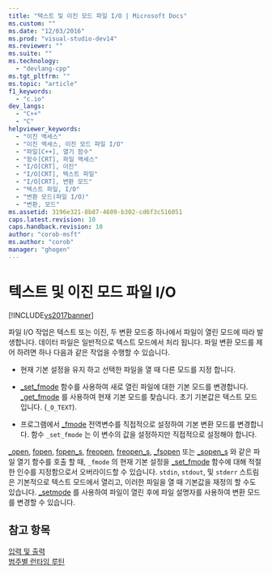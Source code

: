```yaml
---
title: "텍스트 및 이진 모드 파일 I/O | Microsoft Docs"
ms.custom: ""
ms.date: "12/03/2016"
ms.prod: "visual-studio-dev14"
ms.reviewer: ""
ms.suite: ""
ms.technology: 
  - "devlang-cpp"
ms.tgt_pltfrm: ""
ms.topic: "article"
f1_keywords: 
  - "c.io"
dev_langs: 
  - "C++"
  - "C"
helpviewer_keywords: 
  - "이진 액세스"
  - "이진 액세스, 이진 모드 파일 I/O"
  - "파일[C++], 열기 함수"
  - "함수[CRT], 파일 액세스"
  - "I/O[CRT], 이진"
  - "I/O[CRT], 텍스트 파일"
  - "I/O[CRT], 변환 모드"
  - "텍스트 파일, I/O"
  - "변환 모드(파일 I/O)"
  - "변환, 모드"
ms.assetid: 3196e321-8b87-4609-b302-cd6f3c516051
caps.latest.revision: 10
caps.handback.revision: 10
author: "corob-msft"
ms.author: "corob"
manager: "ghogen"
---
```

# 텍스트 및 이진 모드 파일 I/O
[!INCLUDE[vs2017banner](../assembler/inline/includes/vs2017banner.md)]

파일 I\/O 작업은 텍스트 또는 이진, 두 변환 모드중 하나에서 파일이 열린 모드에 따라 발생합니다.  데이터 파일은 일반적으로 텍스트 모드에서 처리 됩니다.  파일 변환 모드를 제어 하려면 하나 다음과 같은 작업을 수행할 수 있습니다.  
  
-   현재 기본 설정을 유지 하고 선택한 파일을 열 때 다른 모드를 지정 합니다.  
  
-   [\_set\_fmode](../c-runtime-library/reference/set-fmode.md) 함수를 사용하여 새로 열린 파일에 대한 기본 모드를 변경합니다.  [\_get\_fmode](../c-runtime-library/reference/get-fmode.md) 를 사용하여 현재 기본 모드를 찾습니다.  초기 기본값은 텍스트 모드입니다. \(`_O_TEXT`\).  
  
-   프로그램에서 [\_fmode](../c-runtime-library/fmode.md) 전역변수를 직접적으로 설정하여 기본 변환 모드를 변경합니다.  함수 `_set_fmode` 는 이 변수의 값을 설정하지만 직접적으로 설정해야 합니다.  
  
 [\_open](../c-runtime-library/reference/open-wopen.md), [fopen](../c-runtime-library/reference/fopen-wfopen.md), [fopen\_s](../c-runtime-library/reference/fopen-s-wfopen-s.md), [freopen](../c-runtime-library/reference/freopen-wfreopen.md), [freopen\_s](../c-runtime-library/reference/freopen-s-wfreopen-s.md), [\_fsopen](../c-runtime-library/reference/fsopen-wfsopen.md) 또는 [\_sopen\_s](../c-runtime-library/reference/sopen-s-wsopen-s.md) 와 같은 파일 열기 함수를 호출 할 때, `_fmode` 의 현재 기본 설정을 [\_set\_fmode](../c-runtime-library/reference/set-fmode.md) 함수에 대해 적절한 인수를 지정함으로서 오버라이드할 수 있습니다.  `stdin`, `stdout`, 및 `stderr` 스트림은 기본적으로 텍스트 모드에서 열리고, 이러한 파일을 열 때 기본값을 재정의 할 수도 있습니다.  [\_setmode](../c-runtime-library/reference/setmode.md) 를 사용하여 파일이 열린 후에 파일 설명자를 사용하여 변환 모드를 변경할 수 있습니다.  
  
## 참고 항목  
 [입력 및 출력](../c-runtime-library/input-and-output.md)   
 [범주별 런타임 루틴](../c-runtime-library/run-time-routines-by-category.md)